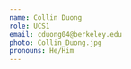 ```yaml
---
name: Collin Duong
role: UCS1
email: cduong04@berkeley.edu
photo: Collin_Duong.jpg
pronouns: He/Him
---
```

